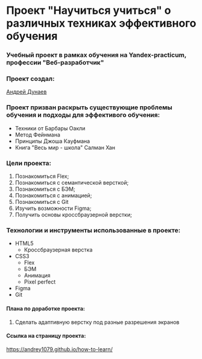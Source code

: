 # Проект "Научиться учиться" о различных техниках эффективного обучения
### Учебный проект в рамках обучения на Yandex-practicum, профессии "Веб-разработчик"

### Проект создал:
[Андрей Дунаев](https://github.com/Andrey1079)

### Проект призван раскрыть существующие проблемы обучения и подходы для эффективого обучения:
- Техники от Барбары Оакли
- Метод Фейнмана
- Принципы Джоша Кауфмана
- Книга "Весь мир - школа" Салман Хан

### Цели проекта:
1. Познакомиться Flex;
2. Познакомиться с семантической версткой;
3. Познакомиться с БЭМ;
4. Познакомиться с анимацией;
5. Познакомиться с Git
6. Изучить возможности Figma;
7. Получить основы кроссбраузерной верстки;



### Технологии и инструменты использованные в проекте:
- HTML5
  - Кроссбраузерная верстка
- CSS3
  - Flex
  - БЭМ
  - Анимация
  - Pixel perfect
- Figma
- Git

#### Плана по доработке проекта:
1. Сделать адаптивную верстку под разные разрешения экранов
   
#### Ссылка на страницу проекта:
https://andrey1079.github.io/how-to-learn/
